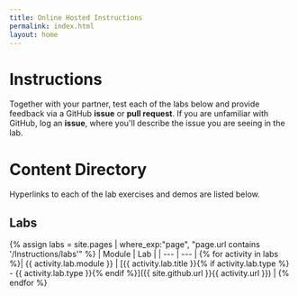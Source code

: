 ```yaml
---
title: Online Hosted Instructions
permalink: index.html
layout: home
---
```

# Instructions

Together with your partner, test each of the labs below and provide feedback via a GitHub **issue** or **pull request**. If you are unfamiliar with GitHub, log an **issue**, where you'll describe the issue you are seeing in the lab.

# Content Directory

Hyperlinks to each of the lab exercises and demos are listed below.

## Labs

{% assign labs = site.pages | where_exp:"page", "page.url contains '/Instructions/labs'" %}
| Module | Lab | 
| --- | --- |
{% for activity in labs  %}| {{ activity.lab.module }} | [{{ activity.lab.title }}{% if activity.lab.type %} - {{ activity.lab.type }}{% endif %}]({{ site.github.url }}{{ activity.url }}) |
{% endfor %}

